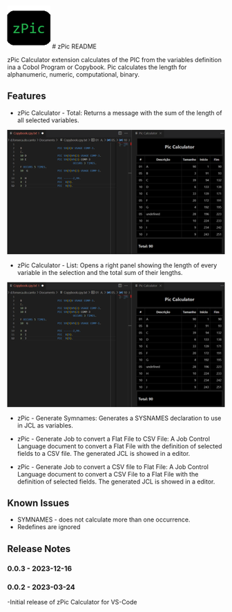 ![Icon.png](https://github.com/davidcphoto/zPic/blob/be1a8c1fd9463ad3737c181f3e02eea49d69f422/images/Icon.png) # zPic README

zPic Calculator extension calculates of the PIC from the variables definition ina a Cobol Program or Copybook. Pic calculates the length for alphanumeric, numeric, computational, binary.


## Features


- zPic Calculator - Total: Returns a message with the sum of the length of all selected variables.

![zPicTotal.png](https://github.com/davidcphoto/zPic/blob/6e06eccfd51e33bac4b6c588c7facc98ec80175c/images/zPicList.png)


- zPic Calculator - List: Opens a right panel showing the length of every variable in the selection and the total sum of their lengths.


![zPicList.png](https://github.com/davidcphoto/zPic/blob/6e06eccfd51e33bac4b6c588c7facc98ec80175c/images/zPicList.png)


- zPic - Generate Symnames: Generates a SYSNAMES declaration to use in JCL as variables.

- zPic - Generate Job to convert a Flat File to CSV File: A Job Control Language document to convert a Flat File with the definition of selected fields to a CSV file. The generated JCL is showed in a editor.

- zPic - Generate Job to convert a CSV file to Flat File: A Job Control Language document to convert a CSV File to a Flat File with the definition of selected fields. The generated JCL is showed in a editor.


## Known Issues

- SYMNAMES - does not calculate more than one occurrence.
- Redefines are ignored

## Release Notes

### 0.0.3 - 2023-12-16
### 0.0.2 - 2023-03-24

-Initial release of zPic Calculator for VS-Code